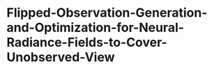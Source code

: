 # Flipped-Observation-Generation-and-Optimization-for-Neural-Radiance-Fields-to-Cover-Unobserved-View